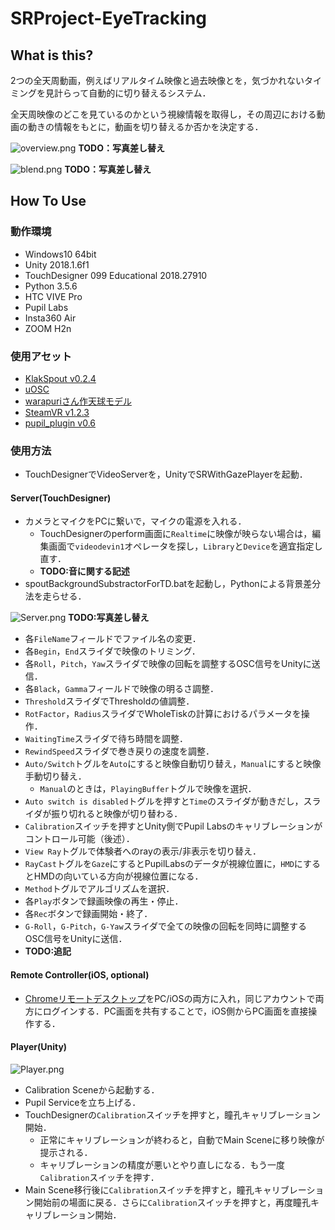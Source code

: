# SRProject-EyeTracking

## What is this?

2つの全天周動画，例えばリアルタイム映像と過去映像とを，気づかれないタイミングを見計らって自動的に切り替えるシステム．

全天周映像のどこを見ているのかという視線情報を取得し，その周辺における動画の動きの情報をもとに，動画を切り替えるか否かを決定する．

![overview.png](https://github.com/inamilab/EyeHacker/blob/develop/images/overview.png)
**TODO：写真差し替え**

![blend.png](https://github.com/inamilab/SRProject-EyeTracking/blob/develop/images/blend.png)
**TODO：写真差し替え**

## How To Use

### 動作環境

* Windows10 64bit
* Unity 2018.1.6f1
* TouchDesigner 099 Educational 2018.27910
* Python 3.5.6
* HTC VIVE Pro
* Pupil Labs
* Insta360 Air
* ZOOM H2n

### 使用アセット

* [KlakSpout v0.2.4](https://github.com/keijiro/KlakSpout)
* [uOSC](https://github.com/hecomi/uOSC)
* [warapuriさん作天球モデル](http://warapuri.com/post/131599525953/unity%E3%81%A8oculus%E3%81%A7360%E5%BA%A6%E3%83%91%E3%83%8E%E3%83%A9%E3%83%9E%E5%85%A8%E5%A4%A9%E5%91%A8%E5%8B%95%E7%94%BB%E3%82%92%E8%A6%8B%E3%82%8B%E6%96%B9%E6%B3%95%E7%84%A1%E6%96%99%E7%B7%A8)
* [SteamVR v1.2.3](https://github.com/ValveSoftware/steamvr_unity_plugin/releases/tag/1.2.3)
* [pupil_plugin v0.6](https://github.com/pupil-labs/hmd-eyes/releases)

### 使用方法

* TouchDesignerでVideoServerを，UnityでSRWithGazePlayerを起動．

#### Server(TouchDesigner)

* カメラとマイクをPCに繋いで，マイクの電源を入れる．
  * TouchDesignerのperform画面に`Realtime`に映像が映らない場合は，編集画面で`videodevin1`オペレータを探し，`Library`と`Device`を適宜指定し直す．
  * **TODO:音に関する記述**
* spoutBackgroundSubstractorForTD.batを起動し，Pythonによる背景差分法を走らせる．

![Server.png](https://github.com/inamilab/SRProject-EyeTracking/blob/develop/images/Server.png)
**TODO:写真差し替え**

* 各`FileName`フィールドでファイル名の変更．
* 各`Begin`，`End`スライダで映像のトリミング．
* 各`Roll`，`Pitch`，`Yaw`スライダで映像の回転を調整するOSC信号をUnityに送信．
* 各`Black`，`Gamma`フィールドで映像の明るさ調整．
* `Threshold`スライダでThresholdの値調整．
* `RotFactor`，`Radius`スライダでWholeTiskの計算におけるパラメータを操作．
* `WaitingTime`スライダで待ち時間を調整．
* `RewindSpeed`スライダで巻き戻りの速度を調整．
* `Auto/Switch`トグルを`Auto`にすると映像自動切り替え，`Manual`にすると映像手動切り替え．
  * `Manual`のときは，`PlayingBuffer`トグルで映像を選択．
* `Auto switch is disabled`トグルを押すと`Time`のスライダが動きだし，スライダが振り切れると映像が切り替わる．
* `Calibration`スイッチを押すとUnity側でPupil Labsのキャリブレーションがコントロール可能（後述）． 
* `View Ray`トグルで体験者へのrayの表示/非表示を切り替え．
* `RayCast`トグルを`Gaze`にするとPupilLabsのデータが視線位置に，`HMD`にするとHMDの向いている方向が視線位置になる．
* `Method`トグルでアルゴリズムを選択．
* 各`Play`ボタンで録画映像の再生・停止．
* 各`Rec`ボタンで録画開始・終了．
* `G-Roll`，`G-Pitch`，`G-Yaw`スライダで全ての映像の回転を同時に調整するOSC信号をUnityに送信．
* **TODO:追記**

#### Remote Controller(iOS, optional)

* [Chromeリモートデスクトップ](https://apps.apple.com/jp/app/chrome-%E3%83%AA%E3%83%A2%E3%83%BC%E3%83%88-%E3%83%87%E3%82%B9%E3%82%AF%E3%83%88%E3%83%83%E3%83%97/id944025852)をPC/iOSの両方に入れ，同じアカウントで両方にログインする．PC画面を共有することで，iOS側からPC画面を直接操作する．

#### Player(Unity)

![Player.png](https://github.com/inamilab/SRProject-EyeTracking/blob/develop/images/Player.png)

* Calibration Sceneから起動する．
* Pupil Serviceを立ち上げる．
* TouchDesignerの`Calibration`スイッチを押すと，瞳孔キャリブレーション開始．
  * 正常にキャリブレーションが終わると，自動でMain Sceneに移り映像が提示される．
  * キャリブレーションの精度が悪いとやり直しになる．もう一度`Calibration`スイッチを押す．
* Main Scene移行後に`Calibration`スイッチを押すと，瞳孔キャリブレーション開始前の場面に戻る．さらに`Calibration`スイッチを押すと，再度瞳孔キャリブレーション開始．
